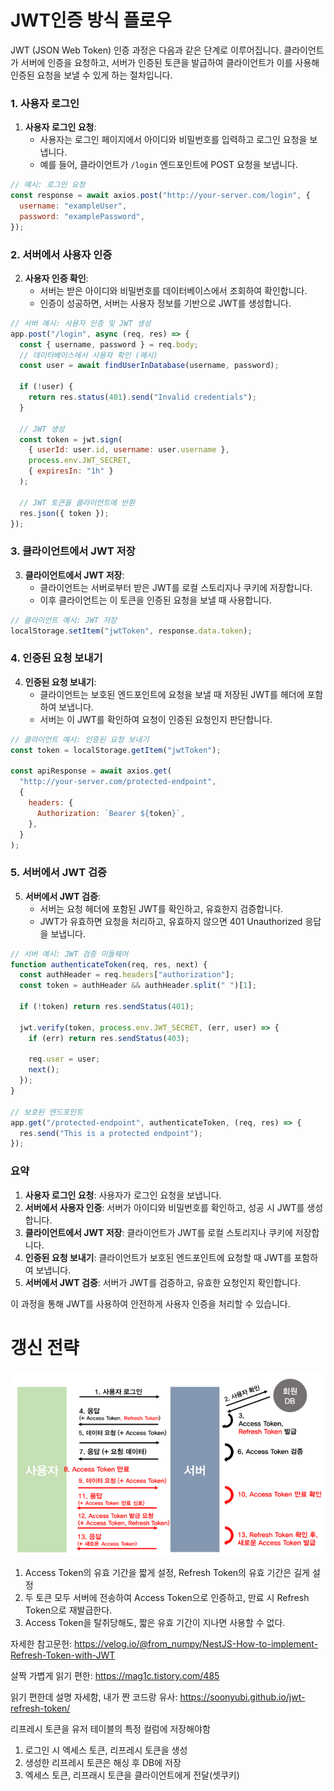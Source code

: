 # JWT인증 방식 플로우

JWT (JSON Web Token) 인증 과정은 다음과 같은 단계로 이루어집니다. 클라이언트가 서버에 인증을 요청하고, 서버가 인증된 토큰을 발급하여 클라이언트가 이를 사용해 인증된 요청을 보낼 수 있게 하는 절차입니다.

### 1. 사용자 로그인

1. **사용자 로그인 요청**:
   - 사용자는 로그인 페이지에서 아이디와 비밀번호를 입력하고 로그인 요청을 보냅니다.
   - 예를 들어, 클라이언트가 `/login` 엔드포인트에 POST 요청을 보냅니다.

```javascript
// 예시: 로그인 요청
const response = await axios.post("http://your-server.com/login", {
  username: "exampleUser",
  password: "examplePassword",
});
```

### 2. 서버에서 사용자 인증

2. **사용자 인증 확인**:
   - 서버는 받은 아이디와 비밀번호를 데이터베이스에서 조회하여 확인합니다.
   - 인증이 성공하면, 서버는 사용자 정보를 기반으로 JWT를 생성합니다.

```javascript
// 서버 예시: 사용자 인증 및 JWT 생성
app.post("/login", async (req, res) => {
  const { username, password } = req.body;
  // 데이터베이스에서 사용자 확인 (예시)
  const user = await findUserInDatabase(username, password);

  if (!user) {
    return res.status(401).send("Invalid credentials");
  }

  // JWT 생성
  const token = jwt.sign(
    { userId: user.id, username: user.username },
    process.env.JWT_SECRET,
    { expiresIn: "1h" }
  );

  // JWT 토큰을 클라이언트에 반환
  res.json({ token });
});
```

### 3. 클라이언트에서 JWT 저장

3. **클라이언트에서 JWT 저장**:
   - 클라이언트는 서버로부터 받은 JWT를 로컬 스토리지나 쿠키에 저장합니다.
   - 이후 클라이언트는 이 토큰을 인증된 요청을 보낼 때 사용합니다.

```javascript
// 클라이언트 예시: JWT 저장
localStorage.setItem("jwtToken", response.data.token);
```

### 4. 인증된 요청 보내기

4. **인증된 요청 보내기**:
   - 클라이언트는 보호된 엔드포인트에 요청을 보낼 때 저장된 JWT를 헤더에 포함하여 보냅니다.
   - 서버는 이 JWT를 확인하여 요청이 인증된 요청인지 판단합니다.

```javascript
// 클라이언트 예시: 인증된 요청 보내기
const token = localStorage.getItem("jwtToken");

const apiResponse = await axios.get(
  "http://your-server.com/protected-endpoint",
  {
    headers: {
      Authorization: `Bearer ${token}`,
    },
  }
);
```

### 5. 서버에서 JWT 검증

5. **서버에서 JWT 검증**:
   - 서버는 요청 헤더에 포함된 JWT를 확인하고, 유효한지 검증합니다.
   - JWT가 유효하면 요청을 처리하고, 유효하지 않으면 401 Unauthorized 응답을 보냅니다.

```javascript
// 서버 예시: JWT 검증 미들웨어
function authenticateToken(req, res, next) {
  const authHeader = req.headers["authorization"];
  const token = authHeader && authHeader.split(" ")[1];

  if (!token) return res.sendStatus(401);

  jwt.verify(token, process.env.JWT_SECRET, (err, user) => {
    if (err) return res.sendStatus(403);

    req.user = user;
    next();
  });
}

// 보호된 엔드포인트
app.get("/protected-endpoint", authenticateToken, (req, res) => {
  res.send("This is a protected endpoint");
});
```

### 요약

1. **사용자 로그인 요청**: 사용자가 로그인 요청을 보냅니다.
2. **서버에서 사용자 인증**: 서버가 아이디와 비밀번호를 확인하고, 성공 시 JWT를 생성합니다.
3. **클라이언트에서 JWT 저장**: 클라이언트가 JWT를 로컬 스토리지나 쿠키에 저장합니다.
4. **인증된 요청 보내기**: 클라이언트가 보호된 엔드포인트에 요청할 때 JWT를 포함하여 보냅니다.
5. **서버에서 JWT 검증**: 서버가 JWT를 검증하고, 유효한 요청인지 확인합니다.

이 과정을 통해 JWT를 사용하여 안전하게 사용자 인증을 처리할 수 있습니다.

# 갱신 전략

![리다이렉트](/images/jwt-refresh.png)

1. Access Token의 유효 기간을 짧게 설정, Refresh Token의 유효 기간은 길게 설정
2. 두 토큰 모두 서버에 전송하여 Access Token으로 인증하고, 만료 시 Refresh Token으로 재발급한다.
3. Access Token을 탈취당해도, 짧은 유효 기간이 지나면 사용할 수 없다.

자세한 참고문헌: https://velog.io/@from_numpy/NestJS-How-to-implement-Refresh-Token-with-JWT

살짝 가볍게 읽기 편한: https://mag1c.tistory.com/485

읽기 편한데 설명 자세함, 내가 짠 코드랑 유사: https://soonyubi.github.io/jwt-refresh-token/

리프레시 토큰을 유저 테이블의 특정 컬럼에 저장해야함

1. 로그인 시 엑세스 토큰, 리프레시 토큰을 생성
2. 생성한 리프레시 토큰은 해싱 후 DB에 저장
3. 엑세스 토큰, 리프래시 토큰을 클라이언트에게 전달(셋쿠키)
